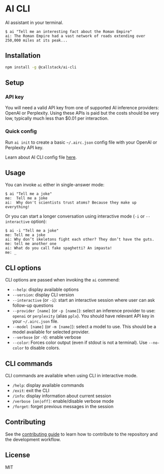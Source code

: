 # AI CLI

AI assistant in your terminal.

```shell-session
$ ai "Tell me an interesting fact about the Roman Empire"
ai: The Roman Empire had a vast network of roads extending over 250,000 miles at its peak...
```

## Installation

```sh
npm install -g @callstack/ai-cli
```

## Setup

### API key

You will need a valid API key from one of supported AI inference providers: OpenAI or Perplexity. Using these APIs is paid but the costs should be very low, typically much less than $0.01 per interaction.

### Quick config

Run `ai init` to create a basic `~/.airc.json` config file with your OpenAI or Perplexity API key.

Learn about AI CLI config file [here](https://callstack.github.io/ai-cli/config-file).

## Usage

You can invoke `ai` either in single-answer mode:

```
$ ai "Tell me a joke"
me:  Tell me a joke
ai:  Why don't scientists trust atoms? Because they make up everything!
```

Or you can start a longer conversation using interactive mode (`-i` or `--interactive` option):

```
$ ai -i "Tell me a joke"
me: Tell me a joke
ai: Why don’t skeletons fight each other? They don’t have the guts.
me: tell me another one
ai: What do you call fake spaghetti? An impasta!
me: _
```

## CLI options

CLI options are passed when invoking the `ai` commend:

- `--help`: display available options
- `--version`: display CLI version
- `--interactive` (or `-i`): start an interactive session where user can ask follow-up questions
- `--provider [name]` (or `-p [name]`): select an inference provider to use: `openai` or `perplexity` (alias `pplx`). You should have relevant API key in your `~/.airc.json` file.
- `--model [name]` (or `-m [name]`): select a model to use. This should be a model available for selected provider.
- `--verbose` (or `-V`): enable verbose
- `--color`: Forces color output (even if stdout is not a terminal). Use `--no-color` to disable colors.

## CLI commands

CLI commands are available when using CLI in interactive mode.

- `/help`: display available commands
- `/exit`: exit the CLI
- `/info`: display information about current session
- `/verbose [on|off]`: enable/disable verbose mode
- `/forget`: forget previous messages in the session

## Contributing

See the [contributing guide](CONTRIBUTING.md) to learn how to contribute to the repository and the development workflow.

## License

MIT
